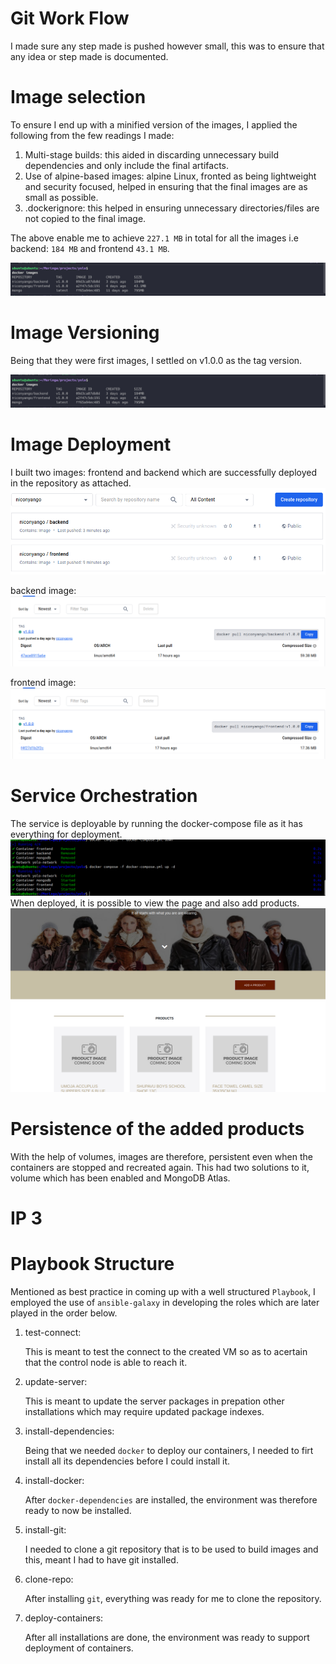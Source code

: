 # Git Work Flow

I made sure any step made is pushed however small, this was to ensure that any idea or step made is documented.

# Image selection

To ensure I end up with a minified version of the images, I applied the following from the few readings I made:

1. Multi-stage builds: this aided in discarding unnecessary build dependencies and only include the final artifacts.
2. Use of alpine-based images: alpine Linux, fronted as being lightweight and security focused, helped in ensuring that the final images are as small as possible.
3. .dockerignore: this helped in ensuring unnecessary directories/files are not copied to the final image.

The above enable me to achieve `227.1 MB` in total for all the images i.e backend: `184 MB` and frontend `43.1 MB`.

![alt text](<Screenshot from 2024-05-08 20-00-21.png>)

# Image Versioning

Being that they were first images, I settled on v1.0.0 as the tag version.

![alt text](<Screenshot from 2024-05-08 20-00-21-1.png>)

# Image Deployment

I built two images: frontend and backend which are successfully deployed in the repository as attached.
![alt text](<Screenshot from 2024-05-05 00-32-00.png>)

backend image:
![alt text](<Screenshot from 2024-05-05 22-08-30.png>)

frontend image:
![alt text](<Screenshot from 2024-05-05 22-07-55.png>)

# Service Orchestration

The service is deployable by running the docker-compose file as it has everything for deployment.
![alt text](<Screenshot from 2024-05-05 22-11-04.png>)
When deployed, it is possible to view the page and also add products.
![alt text](<Screenshot from 2024-05-05 00-36-47.png>)

# Persistence of the added products

With the help of volumes, images are therefore, persistent even when the containers are stopped and recreated again. This had two solutions to it, volume which has been enabled and MongoDB Atlas.

# IP 3

# Playbook Structure

Mentioned as best practice in coming up with a well structured `Playbook`, I employed the use of `ansible-galaxy` in developing the roles which are later played in the order below.

1. test-connect:

   This is meant to test the connect to the created VM so as to acertain that the control node is able to reach it.

2. update-server:

   This is meant to update the server packages in prepation other installations which may require updated package indexes.

3. install-dependencies:

   Being that we needed `docker` to deploy our containers, I needed to firt install all its dependencies before I could install it.

4. install-docker:

   After `docker-dependencies` are installed, the environment was therefore ready to now be installed.

5. install-git:

   I needed to clone a git repository that is to be used to build images and this, meant I had to have git installed.

6. clone-repo:

   After installing `git`, everything was ready for me to clone the repository.

7. deploy-containers:

   After all installations are done, the environment was ready to support deployment of containers.
